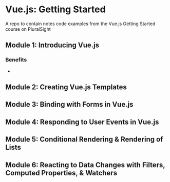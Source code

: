 # Vue.js:  Getting Started

A repo to contain notes code examples from the Vue.js Getting Started course on PluralSight

## Module 1:  Introducing Vue.js

### Benefits

* 

## Module 2:  Creating Vue.js Templates

## Module 3:  Binding with Forms in Vue.js

## Module 4:  Responding to User Events in Vue.js

## Module 5:  Conditional Rendering & Rendering of Lists

## Module 6:  Reacting to Data Changes with Filters, Computed Properties, & Watchers